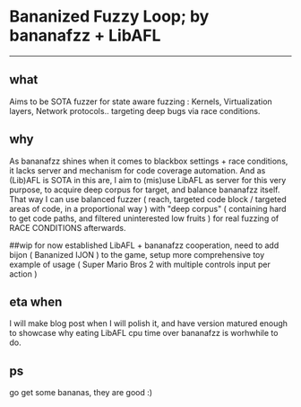 # Bananized Fuzzy Loop; by bananafzz + LibAFL
---
## what
Aims to be SOTA fuzzer for state aware fuzzing : Kernels, Virtualization layers, Network protocols.. targeting deep bugs via race conditions.

## why
As bananafzz shines when it comes to blackbox settings + race conditions, it lacks server and mechanism for code coverage automation. And as (Lib)AFL is SOTA in this are, I aim to (mis)use LibAFL as server for this very purpose, to acquire deep corpus for target, and balance bananafzz itself. That way I can use balanced fuzzer ( reach, targeted code block / targeted areas of code, in a proportional way ) with "deep corpus" ( containing hard to get code paths, and filtered uninterested low fruits ) for real fuzzing of RACE CONDITIONS afterwards. 

##wip
for now established LibAFL + bananafzz cooperation, need to add bijon ( Bananized IJON ) to the game, setup more comprehensive toy example of usage ( Super Mario Bros 2 with multiple controls input per action )


## eta when
I will make blog post when I will polish it, and have version matured enough to showcase why eating LibAFL cpu time over bananafzz is worhwhile to do.

## ps
go get some bananas, they are good :)


